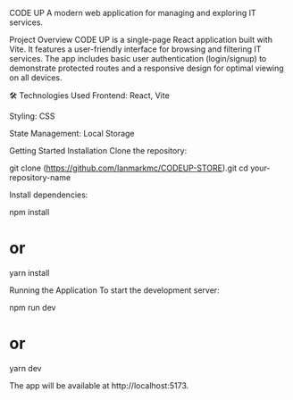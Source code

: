 CODE UP
A modern web application for managing and exploring IT services.

Project Overview
CODE UP is a single-page React application built with Vite. It features a user-friendly interface for browsing and filtering IT services. The app includes basic user authentication (login/signup) to demonstrate protected routes and a responsive design for optimal viewing on all devices.

🛠️ Technologies Used
Frontend: React, Vite

Styling: CSS

State Management: Local Storage

Getting Started
Installation
Clone the repository:

git clone (https://github.com/Ianmarkmc/CODEUP-STORE).git
cd your-repository-name


Install dependencies:

npm install

# or

yarn install

Running the Application
To start the development server:

npm run dev

# or

yarn dev


The app will be available at http://localhost:5173.
